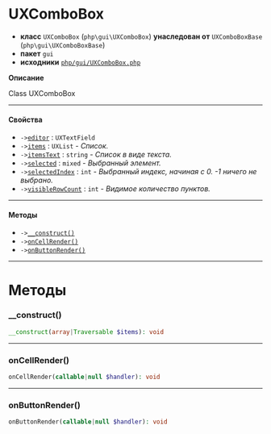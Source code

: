 # UXComboBox

- **класс** `UXComboBox` (`php\gui\UXComboBox`) **унаследован от** `UXComboBoxBase` (`php\gui\UXComboBoxBase`)
- **пакет** `gui`
- **исходники** [`php/gui/UXComboBox.php`](./src/main/resources/JPHP-INF/sdk/php/gui/UXComboBox.php)

**Описание**

Class UXComboBox

---

#### Свойства

- `->`[`editor`](#prop-editor) : `UXTextField`
- `->`[`items`](#prop-items) : `UXList` - _Список._
- `->`[`itemsText`](#prop-itemstext) : `string` - _Список в виде текста._
- `->`[`selected`](#prop-selected) : `mixed` - _Выбранный элемент._
- `->`[`selectedIndex`](#prop-selectedindex) : `int` - _Выбранный индекс, начиная с 0.
-1 ничего не выбрано._
- `->`[`visibleRowCount`](#prop-visiblerowcount) : `int` - _Видимое количество пунктов._

---

#### Методы

- `->`[`__construct()`](#method-__construct)
- `->`[`onCellRender()`](#method-oncellrender)
- `->`[`onButtonRender()`](#method-onbuttonrender)

---
# Методы

<a name="method-__construct"></a>

### __construct()
```php
__construct(array|Traversable $items): void
```

---

<a name="method-oncellrender"></a>

### onCellRender()
```php
onCellRender(callable|null $handler): void
```

---

<a name="method-onbuttonrender"></a>

### onButtonRender()
```php
onButtonRender(callable|null $handler): void
```